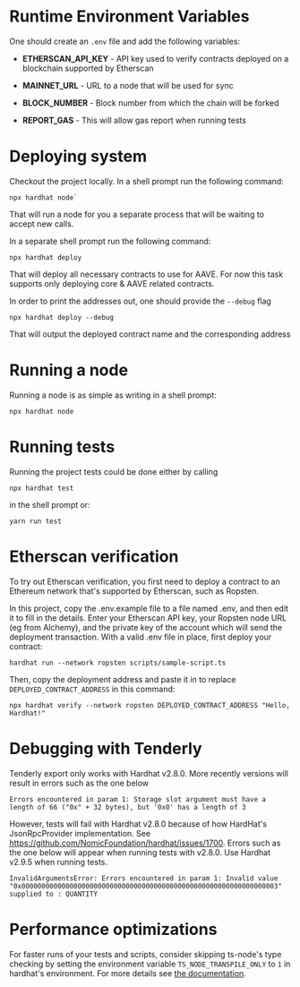 # Runtime Environment Variables

One should create an `.env` file and add the following variables:

- **ETHERSCAN_API_KEY** - API key used to verify contracts deployed on a blockchain supported by Etherscan

- **MAINNET_URL** - URL to a node that will be used for sync

- **BLOCK_NUMBER** - Block number from which the chain will be forked

- **REPORT_GAS** - This will allow gas report when running tests

# Deploying system

Checkout the project locally.
In a shell prompt run the following command:

```shell
npx hardhat node`
```

That will run a node for you a separate process that will be waiting to accept new calls.

In a separate shell prompt run the following command:

```shell
npx hardhat deploy
```

That will deploy all necessary contracts to use for AAVE.
For now this task supports only deploying core & AAVE related contracts.

In order to print the addresses out, one should provide the `--debug` flag

```shell
npx hardhat deploy --debug
```

That will output the deployed contract name and the corresponding address

# Running a node

Running a node is as simple as writing in a shell prompt:

```shell
npx hardhat node
```

# Running tests

Running the project tests could be done either by calling

```shell
npx hardhat test
```

in the shell prompt or:

```shell
yarn run test
```

# Etherscan verification

To try out Etherscan verification, you first need to deploy a contract to an Ethereum network that's
supported by Etherscan, such as Ropsten.

In this project, copy the .env.example file to a file named .env, and then edit it to fill in the
details. Enter your Etherscan API key, your Ropsten node URL (eg from Alchemy), and the private key
of the account which will send the deployment transaction. With a valid .env file in place, first
deploy your contract:

```shell
hardhat run --network ropsten scripts/sample-script.ts
```

Then, copy the deployment address and paste it in to replace `DEPLOYED_CONTRACT_ADDRESS` in this
command:

```shell
npx hardhat verify --network ropsten DEPLOYED_CONTRACT_ADDRESS "Hello, Hardhat!"
```

# Debugging with Tenderly

Tenderly export only works with Hardhat v2.8.0. More recently versions will result in errors such as the one below

```shell
Errors encountered in param 1: Storage slot argument must have a length of 66 ("0x" + 32 bytes), but '0x0' has a length of 3
```

However, tests will fail with Hardhat v2.8.0 because of how HardHat's JsonRpcProvider implementation. See https://github.com/NomicFoundation/hardhat/issues/1700.
Errors such as the one below will appear when running tests with v2.8.0. Use Hardhat v2.9.5 when running tests.

```shell
InvalidArgumentsError: Errors encountered in param 1: Invalid value "0x0000000000000000000000000000000000000000000000000000000000000003" supplied to : QUANTITY
```

# Performance optimizations

For faster runs of your tests and scripts, consider skipping ts-node's type checking by setting the
environment variable `TS_NODE_TRANSPILE_ONLY` to `1` in hardhat's environment. For more details see
[the documentation](https://hardhat.org/guides/typescript.html#performance-optimizations).
